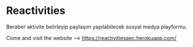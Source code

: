 # Reactivities

Beraber aktivite belirleyip paylaşım yapılabilecek sosyal medya playformu.

Come and visit the website --> https://reactivitiesaec.herokuapp.com/

